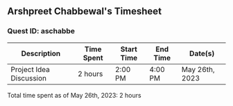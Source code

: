 ## Arshpreet Chabbewal's Timesheet
### Quest ID: aschabbe

| Description | Time Spent | Start Time | End Time | Date(s) |
| ----- | ----- | ----- | ----- | ----- |
| Project Idea Discussion | 2 hours | 2:00 PM | 4:00 PM | May 26th, 2023 |

Total time spent as of May 26th, 2023: 2 hours

